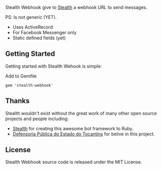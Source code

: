Stealth Webhook give to [Stealth](https://hellostealth.com) a webhook URL to send messages.

PS: Is not generic (YET).
- Uses ActiveRecord
- For Facebook Messenger only
- Static defined fields (yet)


## Getting Started

Getting started with Stealth Wehook is simple:


Add to Gemfile


```
gem 'stealth-webhook'
```

## Thanks

Stealth wouldn't exist without the great work of many other open source projects and people including:

* [Stealth](https://hellostealth.com) for creating this awesome bot framework to Ruby.
* [Defensoria Pública do Estado do Tocantins](http://www.defensoria.to.def.br) for belive in this project.

## License

Stealth Webhook source code is released under the MIT License.
